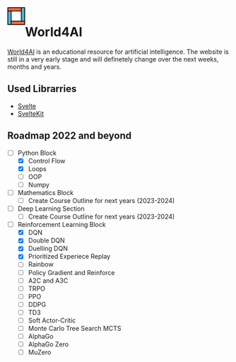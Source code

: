 <img src='logo.svg' align="left" width="40px" margin="20px">

# World4AI

[World4AI](https://world4ai.org) is an educational resource for artificial intelligence. The website is still in a very early stage and will definetely change over the next weeks, months and years. 


## Used Librarries

* [Svelte](https://svelte.dev/)
* [SvelteKit](https://kit.svelte.dev/)

## Roadmap 2022 and beyond

- [ ] Python Block
    - [x] Control Flow
    - [x] Loops 
    - [ ] OOP
    - [ ] Numpy
- [ ] Mathematics Block
    - [ ] Create Course Outline for next years (2023-2024)
- [ ] Deep Learning Section
    - [ ] Create Course Outline for next years (2023-2024)
- [ ] Reinforcement Learning Block
    - [x] DQN
    - [x] Double DQN
    - [x] Duelling DQN
    - [x] Prioritized Experiece Replay
    - [ ] Rainbow
    - [ ] Policy Gradient and Reinforce
    - [ ] A2C and A3C
    - [ ] TRPO
    - [ ] PPO
    - [ ] DDPG
    - [ ] TD3
    - [ ] Soft Actor-Critic
    - [ ] Monte Carlo Tree Search MCTS
    - [ ] AlphaGo
    - [ ] AlphaGo Zero
    - [ ] MuZero
